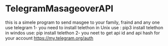 # TelegramMasageoverAPI
this is a simele program to send masgee to your family, fraind and any one use telegram 
1- you need to install telethon 
  in Unix use : pip3 install telethon 
  in windos use: pip install telethon
2- you neet to get api id  and api hash for your account 
  https://my.telegram.org/auth 
  
